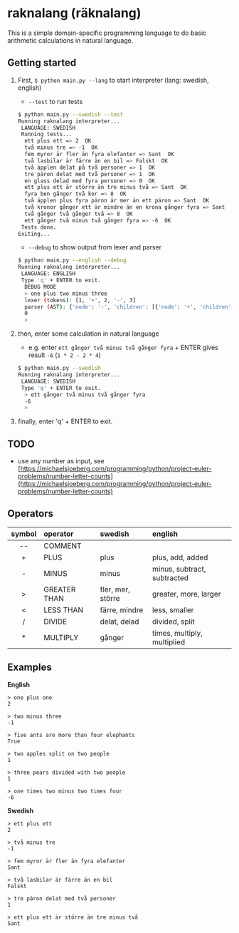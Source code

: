 # raknalang (räknalang)

This is a simple domain-specific programming language to do basic arithmetic calculations in natural language.

## Getting started

1. First, `$ python main.py --lang` to start interpreter (lang: swedish, english)
	- `--test` to run tests

	```bash
	$ python main.py --swedish --test
	Running raknalang interpreter...
	 LANGUAGE: SWEDISH
	 Running tests...
	  ett plus ett => 2  OK
	  två minus tre => -1  OK
	  fem myror är fler än fyra elefanter => Sant  OK
	  två lasbilar är färre än en bil => Falskt  OK
	  två äpplen delat på två personer => 1  OK
	  tre päron delat med två personer => 1  OK
	  en glass delad med fyra personer => 0  OK
	  ett plus ett är större än tre minus två => Sant  OK
	  fyra ben gånger två kor => 8  OK
	  två äpplen plus fyra päron är mer än ett päron => Sant  OK
	  två kronor gånger ett är mindre än en krona gånger fyra => Sant  OK
	  två gånger två gånger två => 8  OK
	  ett gånger två minus två gånger fyra => -6  OK
	 Tests done.
	Exiting...
	```

	- `--debug` to show output from lexer and parser

	```bash
	$ python main.py --english --debug
	Running raknalang interpreter...
	 LANGUAGE: ENGLISH
	 Type 'q' + ENTER to exit.
	  DEBUG MODE
	  > one plus two minus three
	  lexer (tokens): [1, '+', 2, '-', 3]
	  parser (AST): {'node': '-', 'children': [{'node': '+', 'children': [1, 2]}, {'node': None, 'children': [3]}]}
	  0
	  >
	```

2. then, enter some calculation in natural language
	- e.g. enter `ett gånger två minus två gånger fyra` + ENTER gives result `-6` (`1 * 2 - 2 * 4`)

	```bash
	$ python main.py --swedish
	Running raknalang interpreter...
	 LANGUAGE: SWEDISH
	 Type 'q' + ENTER to exit.
	  > ett gånger två minus två gånger fyra
	  -6
	  >
	```

3. finally, enter 'q' + ENTER to exit.

## TODO

- use any number as input, see [https://michaelsjoeberg.com/programming/python/project-euler-problems/number-letter-counts](https://michaelsjoeberg.com/programming/python/project-euler-problems/number-letter-counts)

## Operators

| symbol | operator     | swedish       	| english 					  |
| :----: | :----------- | :----------------	| :-------------------------- |
| --     | COMMENT      |  					|   						  |
| +      | PLUS         | plus          	| plus, add, added  		  |
| -      | MINUS        | minus          	| minus, subtract, subtracted |
| >      | GREATER THAN | fler, mer, större | greater, more, larger  	  |
| <      | LESS THAN 	| färre, mindre 	| less, smaller 			  |
| /      | DIVIDE       | delat, delad      | divided, split 			  |
| *      | MULTIPLY     | gånger 	        | times, multiply, multiplied |

## Examples

**English**

```
> one plus one
2

> two minus three
-1

> five ants are more than four elephants
True

> two apples split on two people
1

> three pears divided with two people
1

> one times two minus two times four
-6
```

**Swedish**
	
```
> ett plus ett
2

> två minus tre
-1

> fem myror är fler än fyra elefanter
Sant

> två lasbilar är färre än en bil
Falskt

> tre päron delat med två personer
1

> ett plus ett är större än tre minus två
Sant
```
